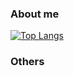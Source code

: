 ### About me
[![Top Langs](https://github-readme-stats.vercel.app/api/top-langs/?username=emak-gg&layout=compact&theme=dark)](https://github.com/anuraghazra/github-readme-stats)
### Others
